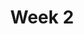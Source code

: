---
    title: Week 2
    weekNumber: 2
    days:
      - date: 2023-1-17
        events:          
          "**Lab 0**{: .label .label-lab } [Expressions and Data Types](http://datahub.ucsd.edu/user-redirect/git-sync?repo=https://github.com/dsc-courses/dsc10-2023-wi&subPath=labs/lab00/lab00.ipynb)":

      - date: 2023-1-18
        events:
          "**LEC 4**{: .label .label-lecture } [DataFrames: Accessing, Sorting, and Querying](http://datahub.ucsd.edu/user-redirect/git-sync?repo=https://github.com/dsc-courses/dsc10-2023-wi&subPath=lectures/lec04/lec04.ipynb) - **IN PERSON** [✏️](resources/lectures/lec04/lec04.html)" :
            "[BPD 9-10](https://notes.dsc10.com/02-data_sets/accessing.html)"
          
          "**DIS 2**{: .label .label-disc } [Python Basics, Arrays, and DataFrames](https://practice.dsc10.com/disc02/index.html) - [Dasha 🎥](https://podcast.ucsd.edu/watch/wi23/dsc10_d00/50), [Dylan 🎥](https://podcast.ucsd.edu/watch/wi23/dsc10_a00/46) ":
                
      - date: 2023-1-20
        events:
          "**LEC 5**{: .label .label-lecture } More Queries and GroupBy ([extra video](https://youtu.be/xg7rnjWnZ48?t=598))":
            "[BPD 10-11](https://notes.dsc10.com/02-data_sets/querying.html)"

      - date: 2023-1-21
        events:
          
          "**Lab 1**{: .label .label-lab } [Arrays and DataFrames](http://datahub.ucsd.edu/user-redirect/git-sync?repo=https://github.com/dsc-courses/dsc10-2023-wi&subPath=labs/lab01/lab01.ipynb)":
---